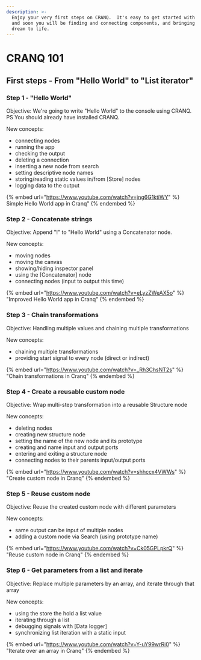 ```yaml
---
description: >-
  Enjoy your very first steps on CRANQ.  It's easy to get started with CRANQ,
  and soon you will be finding and connecting components, and bringing your
  dream to life.
---
```


# CRANQ 101

## First steps - From "Hello World" to "List iterator"

### Step 1 - "Hello World"

Objective:  We're going to write "Hello World" to the console using CRANQ.  PS You should already have installed CRANQ.

New concepts:

* connecting nodes
* running the app
* checking the output
* deleting a connection
* inserting a new node from search
* setting descriptive node names
* storing/reading static values in/from \[Store] nodes
* logging data to the output

{% embed url="https://www.youtube.com/watch?v=jng6G1ktiWY" %}
Simple Hello World app in Cranq"
{% endembed %}

### Step 2 - Concatenate strings

Objective: Append "!" to "Hello World" using a Concatenator node.

New concepts:

* moving nodes
* moving the canvas
* showing/hiding inspector panel
* using the \[Concatenator] node
* connecting nodes (input to output this time)

{% embed url="https://www.youtube.com/watch?v=eLyzZWeAX5o" %}
"Improved Hello World app in Cranq"
{% endembed %}

### Step 3 - Chain transformations

Objective: Handling multiple values and chaining multiple transformations

New concepts:

* chaining multiple transformations
* providing start signal to every node (direct or indirect)

{% embed url="https://www.youtube.com/watch?v=_Rh3ChsNT2s" %}
"Chain transformations in Cranq"
{% endembed %}

### Step 4 - Create a reusable custom node

Objective: Wrap multi-step transformation into a reusable Structure node

New concepts:

* deleting nodes
* creating new structure node
* setting the name of the new node and its prototype
* creating and name input and output ports
* entering and exiting a structure node
* connecting nodes to their parents input/output ports

{% embed url="https://www.youtube.com/watch?v=shhccx4VWWs" %}
"Create custom node in Cranq"
{% endembed %}



### Step 5 - Reuse custom node

Objective: Reuse the created custom node with different parameters

New concepts:

* same output can be input of multiple nodes
* adding a custom node via Search (using prototype name)

{% embed url="https://www.youtube.com/watch?v=Ck05GPLpkrQ" %}
"Reuse custom node in Cranq"
{% endembed %}

### Step 6 - Get parameters from a list and iterate

Objective: Replace multiple parameters by an array, and iterate through that array

New concepts:

* using the store the hold a list value
* iterating through a list
* debugging signals with \[Data logger]
* synchronizing list iteration with a static input

{% embed url="https://www.youtube.com/watch?v=Y-uY99wrRi0" %}
"Iterate over an array in Cranq"
{% endembed %}
